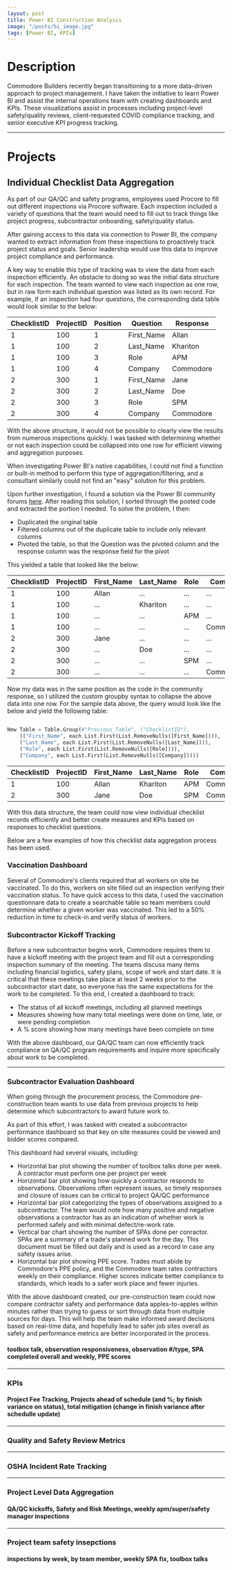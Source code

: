 ```yaml
---
layout: post
title: Power BI Construction Analysis
image: "/posts/bi_image.jpg"
tags: [Power BI, KPIs]
---
```


# Description

Commodore Builders recently began transitioning to a more data-driven approach to project management. I have taken the initiative to learn Power BI and assist the internal operations team with creating dashboards and KPIs. These visualizations assist in processes including project-level safety/quality reviews, client-requested COVID compliance tracking, and senior executive KPI progress tracking.

---

# Projects

## Individual Checklist Data Aggregation

As part of our QA/QC and safety programs, employees used Procore to fill out different inspections via Procore software. Each inspection included a variety of questions that the team would need to fill out to track things like project progress, subcontractor onboarding, safety/quality status.

After gaining access to this data via connection to Power BI, the company wanted to extract information from these inspections to proactively track project status and goals. Senior leadership would use this data to improve project compliance and performance.

A key way to enable this type of tracking was to view the data from each inspection efficiently. An obstacle to doing so was the initial data structure for each inspection. The team wanted to view each inspection as one row, but in raw form each individual question was listed as its own record. For example, if an inspection had four questions, the corresponding data table would look similar to the below:

|ChecklistID|ProjectID|Position|Question|Response|
|---|---|---|---|---|
|1|100|1|First_Name|Allan|
|1|100|2|Last_Name|Khariton|
|1|100|3|Role|APM|
|1|100|4|Company|Commodore|
|2|300|1|First_Name|Jane|
|2|300|2|Last_Name|Doe|
|2|300|3|Role|SPM|
|2|300|4|Company|Commodore|

With the above structure, it would not be possible to clearly view the results from numerous inspections quickly. I was tasked with determining whether or not each inspection could be collapsed into one row for efficient viewing and aggregation purposes.

When investigating Power BI's native capabilities, I could not find a function or built-in method to perform this type of aggregation/filtering, and a consultant similarly could not find an "easy" solution for this problem.

Upon further investigation, I found a solution via the Power BI community forums <a href="https://community.powerbi.com/t5/Desktop/How-to-group-and-pivot-records-exclude-nulls/m-p/710301">here<a/>.
After reading this solution, I sorted through the posted code and extracted the portion I needed. To solve the problem, I then:
- Duplicated the original table
- Filtered columns out of the duplicate table to include only relevant columns
- Pivoted the table, so that the Question was the pivoted column and the response column was the response field for the pivot

This yielded a table that looked like the below:

|ChecklistID|ProjectID|First_Name|Last_Name|Role|Company|
|---|---|---|---|---|---|
|1|100|Allan|...|...|...|
|1|100|...|Khariton|...|...|
|1|100|...|...|APM|...|
|1|100|...|...|...|Commodore|
|2|300|Jane|...|...|...|
|2|300|...|Doe|...|...|
|2|300|...|...|SPM|...|
|2|300|...|...|...|Commodore|
    
Now my data was in the same position as the code in the community response, so I utilized the custom groupby syntax to collapse the above data into one row. For the sample data above, the query would look like the below and yield the following table:

``` python 

New Table = Table.Group(#"Previous_Table", ("ChecklistID"), 
    (("First_Name", each List.First(List.RemoveNulls([First_Name]))),
    ("Last_Name", each List.First(List.RemoveNulls([Last_Name]))),
    ("Role", each List.First(List.RemoveNulls([Role]))),
    ("Company", each List.First(List.RemoveNulls([Company]))))
```
|ChecklistID|ProjectID|First_Name|Last_Name|Role|Company|
|---|---|---|---|---|---|
|1|100|Allan|Khariton|APM|Commodore|
|2|300|Jane|Doe|SPM|Commodore|

With this data structure, the team could now view individual checklist records efficiently and better create measures and KPIs based on responses to checklist questions.
    
Below are a few examples of how this checklist data aggregation process has been used.
  
### Vaccination Dashboard
  
Several of Commodore's clients required that all workers on site be vaccinated. To do this, workers on site filled out an inspection verifying their vaccination status. To have quick access to this data, I used the vaccination questionnare data to create a searchable table so team members could determine whether a given worker was vaccinated. This led to a 50% reduction in time to check-in and verify status of workers.

### Subcontractor Kickoff Tracking
  
Before a new subcontractor begins work, Commodore requires them to have a kickoff meeting with the project team and fill out a corresponding inspection summary of the meeting. The teams discuss many items including financial logistics, safety plans, scope of work and start date. It is critical that these meetings take place at least 2 weeks prior to the subcontractor start date, so everyone has the same expectations for the work to be completed. To this end, I created a dashboard to track:
- The status of all kickoff meetings, including all planned meetings
- Measures showing how many total meetings were done on time, late, or were pending completion
- A % score showing how many meetings have been complete on time

With the above dashboard, our QA/QC team can now efficiently track compliance on QA/QC program requirements and inquire more specifically about work to be completed. 

<!-- ### QAQC manager score -->

---

### Subcontractor Evaluation Dashboard

When going through the procurement process, the Commodore pre-construction team wants to use data from previous projects to help determine which subcontractors to award future work to.

As part of this effort, I was tasked with created a subcontractor performance dashboard so that key on site measures could be viewed and bidder scores compared.
    
This dashboard had several visuals, including:
- Horizontal bar plot showing the number of toolbox talks done per week. A contractor must perform one per project per week
- Horizontal bar plot showing how quickly a contractor responds to observations. Observations often represent issues, so timely responses and closure of issues can be critical to project QA/QC performance
- Horizontal bar plot categorizing the types of observations assigned to a subcontractor. The team would note how many positive and negative observations a contractor has as an indication of whether work is performed safely and with minimal defect/re-work rate.
- Vertical bar chart showing the number of SPAs done per conractor. SPAs are a summary of a trade's planned work for the day. This document must be filled out daily and is used as a record in case any safety issues arise.
- Horizontal bar plot showing PPE score. Trades must abide by Commodore's PPE policy, and the Commodore team rates contractors weekly on their compliance. Higher scores indicate better compliance to standards, which leads to a safer work place and fewer injuries.

With the above dashboard created, our pre-construction team could now compare contractor safety and performance data apples-to-apples within minutes rather than trying to guess or sort through data from multiple sources for days. This will help the team make informed award decisions based on real-time data, and hopefully lead to safer job sites overall as safety and performance metrics are better incorporated in the process.


#### toolbox talk, observation responsiveness, observation #/type, SPA completed overall and weekly, PPE scores


---
### KPIs

#### Project Fee Tracking, Projects ahead of schedule (and %; by finish variance on status), total mitigation (change in finish variance after schedulle update)

---

### Quality and Safety Review Metrics

---

### OSHA Incident Rate Tracking

---

### Project Level Data Aggregation

#### QA/QC kickoffs, Safety and Risk Meetings, weekly apm/super/safety manager inspections

---

### Project team safety insepctions

#### inspections by week, by team member, weekly SPA fix, toolbox talks
